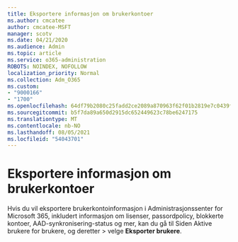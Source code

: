 ```yaml
---
title: Eksportere informasjon om brukerkontoer
ms.author: cmcatee
author: cmcatee-MSFT
manager: scotv
ms.date: 04/21/2020
ms.audience: Admin
ms.topic: article
ms.service: o365-administration
ROBOTS: NOINDEX, NOFOLLOW
localization_priority: Normal
ms.collection: Adm_O365
ms.custom:
- "9000166"
- "1700"
ms.openlocfilehash: 64df79b2080c25fadd2ce2089a870963f62f01b2819e7c0439fe6d378fa7d048
ms.sourcegitcommit: b5f7da89a650d2915dc652449623c78be6247175
ms.translationtype: MT
ms.contentlocale: nb-NO
ms.lasthandoff: 08/05/2021
ms.locfileid: "54043701"
---
```

# <a name="export-user-account-information"></a>Eksportere informasjon om brukerkontoer

Hvis du vil eksportere brukerkontoinformasjon i Administrasjonssenter for Microsoft 365, inkludert informasjon om lisenser, passordpolicy, blokkerte kontoer, AAD-synkronisering-status og mer, kan du gå til Siden Aktive brukere for brukere, og deretter  >  [](https://go.microsoft.com/fwlink/p/?linkid=834822) velge **Eksporter brukere**.